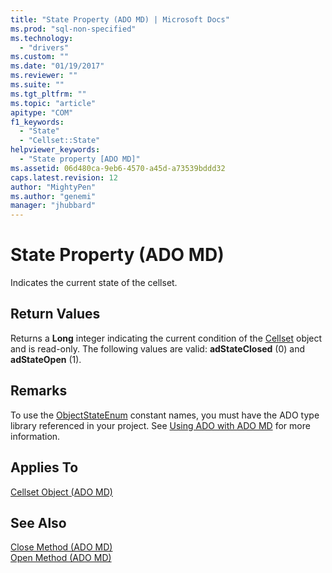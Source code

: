 ```yaml
---
title: "State Property (ADO MD) | Microsoft Docs"
ms.prod: "sql-non-specified"
ms.technology:
  - "drivers"
ms.custom: ""
ms.date: "01/19/2017"
ms.reviewer: ""
ms.suite: ""
ms.tgt_pltfrm: ""
ms.topic: "article"
apitype: "COM"
f1_keywords: 
  - "State"
  - "Cellset::State"
helpviewer_keywords: 
  - "State property [ADO MD]"
ms.assetid: 06d480ca-9eb6-4570-a45d-a73539bddd32
caps.latest.revision: 12
author: "MightyPen"
ms.author: "genemi"
manager: "jhubbard"
---
```

# State Property (ADO MD)
Indicates the current state of the cellset.  
  
## Return Values  
 Returns a **Long** integer indicating the current condition of the [Cellset](../../../ado/reference/ado-md-api/cellset-object-ado-md.md) object and is read-only. The following values are valid: **adStateClosed** (0) and **adStateOpen** (1).  
  
## Remarks  
 To use the [ObjectStateEnum](../../../ado/reference/ado-api/objectstateenum.md) constant names, you must have the ADO type library referenced in your project. See [Using ADO with ADO MD](../../../ado/guide/multidimensional/using-ado-with-ado-md.md) for more information.  
  
## Applies To  
 [Cellset Object (ADO MD)](../../../ado/reference/ado-md-api/cellset-object-ado-md.md)  
  
## See Also  
 [Close Method (ADO MD)](../../../ado/reference/ado-md-api/close-method-ado-md.md)   
 [Open Method (ADO MD)](../../../ado/reference/ado-md-api/open-method-ado-md.md)
